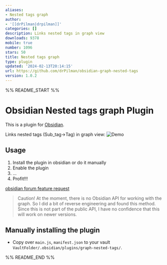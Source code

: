 ```yaml
---
aliases:
- Nested tags graph
author:
- '[[drPilman|drpilman]]'
categories: []
description: Links nested tags in graph view
downloads: 9378
mobile: true
number: 1096
stars: 50
title: Nested tags graph
type: plugin
updated: '2024-02-13T20:14:15'
url: https://github.com/drPilman/obsidian-graph-nested-tags
version: 1.0.2
---
```


%% README_START %%

# Obsidian Nested tags graph Plugin

This is a plugin for [Obsidian](https://obsidian.md).

Links nested tags (Sub_tag->Tag) in graph view:
![Demo](https://raw.githubusercontent.com/drPilman/obsidian-graph-nested-tags/HEAD/media/nested_tag_graph.png)

## Usage
1. Install the plugin in obsidian or do it manually
2. Enable the plugin
3. ...
4. Profit!!!


[obsidian forum feature request](https://forum.obsidian.md/t/view-structure-of-nested-tags-on-graph/11386/22)

> Caution! At the moment, there is no Obsidian API for working with the graph. So I did a bit of reverse engineering and found this method. Since this is not part of the public API, I have no confidence that this will work on newer versions.

## Manually installing the plugin

-   Copy over `main.js`, `manifest.json` to your vault `VaultFolder/.obsidian/plugins/graph-nested-tags/`.


%% README_END %%